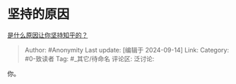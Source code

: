 # 坚持的原因
[是什么原因让你坚持知乎的？](https://www.zhihu.com/question/664797207/answer/3624919639)

> Author: #Anonymity
> Last update: [编辑于 2024-09-14]
> Link:
> Category: #0-致读者 
> Tag: #_其它/待命名 
> 评论区:
> 泛讨论:

你。
